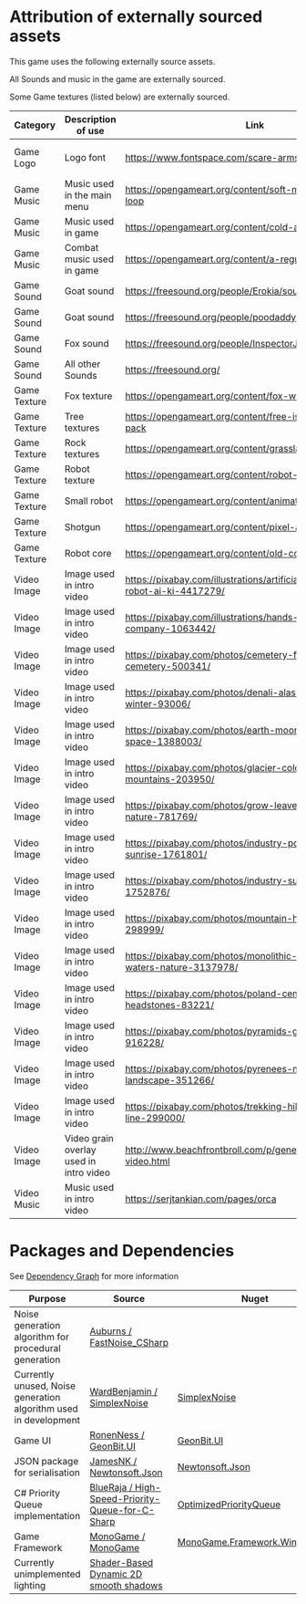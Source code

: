 # Attribution of externally sourced assets
This game uses the following externally source assets.

All Sounds and music in the game are externally sourced.

Some Game textures (listed below) are externally sourced.


| Category | Description of use | Link | Author | Licence |
|---|---|---|---|---|
| Game Logo | Logo font | <https://www.fontspace.com/scare-arms-font-f30684> | [Chequered Ink](https://www.fontspace.com/chequered-ink) | [Freeware, Non-Commercial](https://www.fontspace.com/help#license) |
| Game Music | Music used in the main menu | <https://opengameart.org/content/soft-mysterious-harp-loop> | [VWolfdog](https://opengameart.org/users/vwolfdog) | [CC-BY 3.0](http://creativecommons.org/licenses/by/3.0/) |
| Game Music | Music used in game | <https://opengameart.org/content/cold-atmospheric-music> | [linxiaoma](https://opengameart.org/users/linxiaoma) | [CC-BY 4.0](https://creativecommons.org/licenses/by/4.0/) |
| Game Music | Combat music used in game | <https://opengameart.org/content/a-regular-battle> | [Telaron](https://opengameart.org/users/telaron) | [CC-BY 3.0](http://creativecommons.org/licenses/by/3.0/) |
| Game Sound | Goat sound | <https://freesound.org/people/Erokia/sounds/188182/> | [Erokia](https://freesound.org/people/Erokia/) | [CC0 1.0](http://creativecommons.org/publicdomain/zero/1.0/) |
| Game Sound | Goat sound | <https://freesound.org/people/poodaddy69/sounds/495688/> | [poodaddy69](https://freesound.org/people/poodaddy69/) | [CC0 1.0](http://creativecommons.org/publicdomain/zero/1.0/) |
| Game Sound | Fox sound | <https://freesound.org/people/InspectorJ/sounds/485009/> | [InspectorJ](https://freesound.org/people/InspectorJ/) | [CC BY 3.0](https://creativecommons.org/licenses/by/3.0/) |
| Game Sound | All other Sounds | <https://freesound.org/> | |
| Game Texture | Fox texture | <https://opengameart.org/content/fox-wolf-pack-rework> | [AntumDeluge](https://opengameart.org/users/antumdeluge) | [OGA-BY 3.0](http://opengameart.org/content/oga-by-30-faq) |
| Game Texture | Tree textures | <https://opengameart.org/content/free-isometric-plants-pack> | [rubberduck](https://opengameart.org/users/rubberduck) | [CC0](http://creativecommons.org/publicdomain/zero/1.0/) |
| Game Texture | Rock textures | <https://opengameart.org/content/grassland-tileset-1> | [rubberduck](https://opengameart.org/users/rubberduck) | [CC0](http://creativecommons.org/publicdomain/zero/1.0/) |
| Game Texture | Robot texture | <https://opengameart.org/content/robot-sprite-brawlbot> | [wuhuli](https://wuhuli.itch.io/) | [CC0](http://creativecommons.org/publicdomain/zero/1.0/) |
| Game Texture | Small robot | <https://opengameart.org/content/animated-robots> | [Freemankiller](https://opengameart.org/users/freemankiller) | [CC0](http://creativecommons.org/publicdomain/zero/1.0/) |
| Game Texture | Shotgun | <https://opengameart.org/content/pixel-art2d-shotgun> | [Phani29](https://opengameart.org/users/phani29) | [CC0](http://creativecommons.org/publicdomain/zero/1.0/) |
| Game Texture | Robot core | <https://opengameart.org/content/old-computer-hardware> | [Hobo](https://opengameart.org/users/hobo) | [CC0](http://creativecommons.org/publicdomain/zero/1.0/) |
| Video Image | Image used in intro video | <https://pixabay.com/illustrations/artificial-intelligence-robot-ai-ki-4417279/> | [geralt](https://pixabay.com/users/geralt-9301/) | [Pixabay License](https://pixabay.com/service/license/) |
| Video Image | Image used in intro video | <https://pixabay.com/illustrations/hands-shaking-hands-company-1063442/> | [geralt](https://pixabay.com/users/geralt-9301/) | [Pixabay License](https://pixabay.com/service/license/) |
| Video Image | Image used in intro video | <https://pixabay.com/photos/cemetery-flowers-rose-cemetery-500341/> | [catkin](https://pixabay.com/users/catkin-127770/) | [Pixabay License](https://pixabay.com/service/license/) |
| Video Image | Image used in intro video | <https://pixabay.com/photos/denali-alaska-mountains-winter-93006/> | [alaskahokie](https://pixabay.com/users/alaskahokie-26494/) | [Pixabay License](https://pixabay.com/service/license/) |
| Video Image | Image used in intro video | <https://pixabay.com/photos/earth-moon-ache-sunrise-space-1388003/> | [comfreak](https://pixabay.com/users/comfreak-51581/) | [Pixabay License](https://pixabay.com/service/license/) |
| Video Image | Image used in intro video | <https://pixabay.com/photos/glacier-cold-alpine-mountains-203950/> | [gefrorene_wand](https://pixabay.com/users/gefrorene_wand-73807/) | [Pixabay License](https://pixabay.com/service/license/) |
| Video Image | Image used in intro video | <https://pixabay.com/photos/grow-leaves-trunk-plant-nature-781769/> | [aks_photos](https://pixabay.com/users/aks_photos-849580/) | [Pixabay License](https://pixabay.com/service/license/) |
| Video Image | Image used in intro video | <https://pixabay.com/photos/industry-pollution-smog-sunrise-1761801/> | [sd-pictures](https://pixabay.com/users/sd-pictures-3553481/) | [Pixabay License](https://pixabay.com/service/license/) |
| Video Image | Image used in intro video | <https://pixabay.com/photos/industry-sunrise-air-pollution-1752876/> | [sd-pictures](https://pixabay.com/users/sd-pictures-3553481/) | [Pixabay License](https://pixabay.com/service/license/) |
| Video Image | Image used in intro video | <https://pixabay.com/photos/mountain-hiking-girl-woman-298999/> | [aatlas](https://pixabay.com/users/aatlas-202748/) | [Pixabay License](https://pixabay.com/service/license/) |
| Video Image | Image used in intro video | <https://pixabay.com/photos/monolithic-part-of-the-waters-nature-3137978/> | [jwvein](https://pixabay.com/users/jwvein-5584447/) | [Pixabay License](https://pixabay.com/service/license/) |
| Video Image | Image used in intro video | <https://pixabay.com/photos/poland-cemetery-graves-headstones-83221/> | [12019](https://pixabay.com/users/12019-12019/) | [Pixabay License](https://pixabay.com/service/license/) |
| Video Image | Image used in intro video | <https://pixabay.com/photos/pyramids-gizeh-egypt-snow-916228/> | [catharina77](https://pixabay.com/users/catharina77-784204/) | [Pixabay License](https://pixabay.com/service/license/) |
| Video Image | Image used in intro video | <https://pixabay.com/photos/pyrenees-mountains-snow-landscape-351266/> | [witizia](https://pixabay.com/users/witizia-261998/) | [Pixabay License](https://pixabay.com/service/license/) |
| Video Image | Image used in intro video | <https://pixabay.com/photos/trekking-hiking-group-alpine-line-299000/> | [aatlas](https://pixabay.com/users/aatlas-202748/) | [Pixabay License](https://pixabay.com/service/license/) |
| Video Image | Video grain overlay used in intro video | <http://www.beachfrontbroll.com/p/general-stock-video.html> | [Beachfront B-Roll](http://www.beachfrontbroll.com/) | [CC BY 3.0](https://creativecommons.org/licenses/by/3.0/) |
| Video Music | Music used in intro video | <https://serjtankian.com/pages/orca> | [Serj Tankian](http://serjtankian.com) | [Educational Fair Dealing](https://www.gov.uk/guidance/exceptions-to-copyright#non-commercial-research-and-private-study) |


# Packages and Dependencies

See [Dependency Graph](https://github.com/Permafrost-Game/Permafrost/network/dependencies) for more information

| Purpose | Source | Nuget |  Licence |
|---|---|---|---|
| Noise generation algorithm for procedural generation | [Auburns / FastNoise_CSharp](https://github.com/Auburns/FastNoise_CSharp) |  | [MIT](https://github.com/Auburns/FastNoise_CSharp/blob/master/LICENSE) |
| Currently unused, Noise generation algorithm used in development | [WardBenjamin / SimplexNoise](https://github.com/WardBenjamin/SimplexNoise) | [SimplexNoise](https://www.nuget.org/packages/SimplexNoise/) | [BSD 3-Clause](https://github.com/WardBenjamin/SimplexNoise/blob/master/LICENSE.txt) |
| Game UI | [RonenNess / GeonBit.UI](https://github.com/RonenNess/GeonBit.UI) | [GeonBit.UI](https://www.nuget.org/packages/GeonBit.UI/) | [MIT](https://github.com/RonenNess/GeonBit.UI/blob/master/LICENSE) |
| JSON package for serialisation | [JamesNK / Newtonsoft.Json](https://github.com/JamesNK/Newtonsoft.Json) | [Newtonsoft.Json](https://www.nuget.org/packages/Newtonsoft.Json/) | [MIT](https://github.com/JamesNK/Newtonsoft.Json/blob/master/LICENSE.md)
| C# Priority Queue implementation | [BlueRaja / High-Speed-Priority-Queue-for-C-Sharp](https://github.com/BlueRaja/High-Speed-Priority-Queue-for-C-Sharp) | [OptimizedPriorityQueue](https://www.nuget.org/packages/OptimizedPriorityQueue/) | [MIT](https://github.com/BlueRaja/High-Speed-Priority-Queue-for-C-Sharp/blob/master/LICENSE.txt)
| Game Framework | [MonoGame / MonoGame](https://github.com/MonoGame/MonoGame) | [MonoGame.Framework.WindowsDX](https://www.nuget.org/packages/MonoGame.Framework.WindowsDX/) | [Ms-PL](https://github.com/MonoGame/MonoGame/blob/develop/LICENSE.txt) |
| Currently unimplemented lighting | [Shader-Based Dynamic 2D smooth shadows](http://www.catalinzima.com/xna/samples/shader-based-dynamic-2d-smooth-shadows/) |  | [MIT](http://www.catalinzima.com/xna/license/) |

